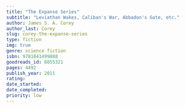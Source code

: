 ```yaml
---
title: "The Expanse Series"
subtitle: "Leviathan Wakes, Caliban's War, Abbadon's Gate, etc."
author: James S. A. Corey
author_last: Corey
slug: corey-the-expanse-series
type: fiction
img: true
genre: science fiction
isbn: 9781841499888
goodreads_id: 8855321
pages: 4492
publish_year: 2011
rating: 
date_started:
date_completed:
priority: low
---
```

